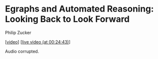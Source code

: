 # Egraphs and Automated Reasoning: Looking Back to Look Forward

Philip Zucker

[[video](https://www.youtube.com/watch?v=XW8yl7OGNwk&list=PLyrlk8Xaylp4UHRXP0VkuYen9nkn4bczW&index=14)]
[[live video (at 00:24:43)](https://www.youtube.com/watch?v=JPA8QwLHNzo&t=1483s)]

Audio corrupted.
